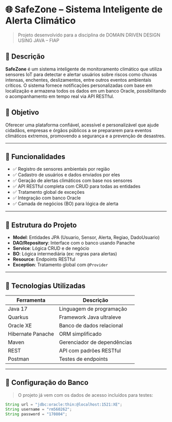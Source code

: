 # 🌐 SafeZone – Sistema Inteligente de Alerta Climático

> Projeto desenvolvido para a disciplina de DOMAIN DRIVEN DESIGN USING JAVA – FIAP

## 📖 Descrição

**SafeZone** é um sistema inteligente de monitoramento climático que utiliza sensores IoT para detectar e alertar usuários sobre riscos como chuvas intensas, enchentes, deslizamentos, entre outros eventos ambientais críticos. O sistema fornece notificações personalizadas com base em localização e armazena todos os dados em um banco Oracle, possibilitando o acompanhamento em tempo real via API RESTful.

## 🧠 Objetivo

Oferecer uma plataforma confiável, acessível e personalizável que ajude cidadãos, empresas e órgãos públicos a se prepararem para eventos climáticos extremos, promovendo a segurança e a prevenção de desastres.

---

## 🚀 Funcionalidades

- ✅ Registro de sensores ambientais por região
- ✅ Cadastro de usuários e dados enviados por eles
- ✅ Geração de alertas climáticos com base nos sensores
- ✅ API RESTful completa com CRUD para todas as entidades
- ✅ Tratamento global de exceções
- ✅ Integração com banco Oracle
- ✅ Camada de negócios (BO) para lógica de alerta

---

## 🧱 Estrutura do Projeto

- **Model**: Entidades JPA (Usuario, Sensor, Alerta, Regiao, DadoUsuario)
- **DAO/Repository**: Interface com o banco usando Panache
- **Service**: Lógica CRUD e de negócio
- **BO**: Lógica intermediária (ex: regras para alertas)
- **Resource**: Endpoints RESTful
- **Exception**: Tratamento global com `@Provider`

---

## 🧩 Tecnologias Utilizadas

| Ferramenta      | Descrição                     |
|------------------|-------------------------------|
| Java 17          | Linguagem de programação      |
| Quarkus          | Framework Java ultraleve      |
| Oracle XE        | Banco de dados relacional     |
| Hibernate Panache| ORM simplificado              |
| Maven            | Gerenciador de dependências   |
| REST             | API com padrões RESTful       |
| Postman          | Testes de endpoints           |

---

## 💾 Configuração do Banco

> O projeto já vem com os dados de acesso incluídos para testes:

```java
String url = "jdbc:oracle:thin:@localhost:1521:XE";
String username = "rm560262";
String password = "170804";
